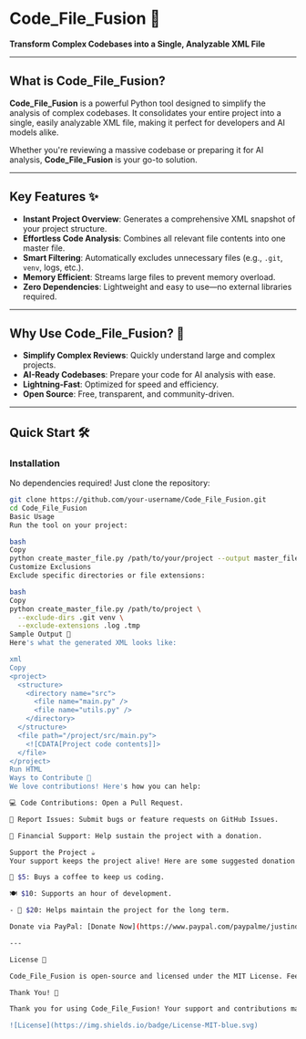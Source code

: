 # Code_File_Fusion 🚀

**Transform Complex Codebases into a Single, Analyzable XML File**

---

## What is Code_File_Fusion?

**Code_File_Fusion** is a powerful Python tool designed to simplify the analysis of complex codebases. It consolidates your entire project into a single, easily analyzable XML file, making it perfect for developers and AI models alike.

Whether you're reviewing a massive codebase or preparing it for AI analysis, **Code_File_Fusion** is your go-to solution.

---

## Key Features ✨

- **Instant Project Overview**: Generates a comprehensive XML snapshot of your project structure.
- **Effortless Code Analysis**: Combines all relevant file contents into one master file.
- **Smart Filtering**: Automatically excludes unnecessary files (e.g., `.git`, `venv`, logs, etc.).
- **Memory Efficient**: Streams large files to prevent memory overload.
- **Zero Dependencies**: Lightweight and easy to use—no external libraries required.

---

## Why Use Code_File_Fusion? 🚀

- **Simplify Complex Reviews**: Quickly understand large and complex projects.
- **AI-Ready Codebases**: Prepare your code for AI analysis with ease.
- **Lightning-Fast**: Optimized for speed and efficiency.
- **Open Source**: Free, transparent, and community-driven.

---

## Quick Start 🛠️

### Installation

No dependencies required! Just clone the repository:

```bash
git clone https://github.com/your-username/Code_File_Fusion.git
cd Code_File_Fusion
Basic Usage
Run the tool on your project:

bash
Copy
python create_master_file.py /path/to/your/project --output master_file.xml
Customize Exclusions
Exclude specific directories or file extensions:

bash
Copy
python create_master_file.py /path/to/project \
  --exclude-dirs .git venv \
  --exclude-extensions .log .tmp
Sample Output 📄
Here's what the generated XML looks like:

xml
Copy
<project>
  <structure>
    <directory name="src">
      <file name="main.py" />
      <file name="utils.py" />
    </directory>
  </structure>
  <file path="/project/src/main.py">
    <![CDATA[Project code contents]]>
  </file>
</project>
Run HTML
Ways to Contribute 🤝
We love contributions! Here's how you can help:

💻 Code Contributions: Open a Pull Request.

🐛 Report Issues: Submit bugs or feature requests on GitHub Issues.

💸 Financial Support: Help sustain the project with a donation.

Support the Project ☕
Your support keeps the project alive! Here are some suggested donation tiers:

🍵 $5: Buys a coffee to keep us coding.

🍽️ $10: Supports an hour of development.

- 🚀 $20: Helps maintain the project for the long term.

Donate via PayPal: [Donate Now](https://www.paypal.com/paypalme/justinduveen?country.x=ZA&amp;locale.x=en_US)

---

License 📜

Code_File_Fusion is open-source and licensed under the MIT License. Feel free to use, modify, and share!

Thank You! 🙏

Thank you for using Code_File_Fusion! Your support and contributions make a huge difference. Let's build something amazing together! 🚀

![License](https://img.shields.io/badge/License-MIT-blue.svg)